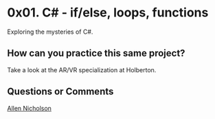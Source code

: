 # 0x01. C# - if/else, loops, functions

Exploring the mysteries of C#.

## How can you practice this same project?

Take a look at the AR/VR specialization at Holberton.

## Questions or Comments

[Allen Nicholson](https://github.com/ranicholson)
